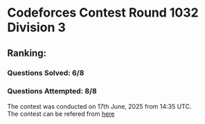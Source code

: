 # Codeforces Contest Round 1032 Division 3

## Ranking:

### Questions Solved: 6/8
### Questions Attempted: 8/8

The contest was conducted on 17th June, 2025 from 14:35 UTC.  
The contest can  be refered from [here](https://codeforces.com/contest/2121)